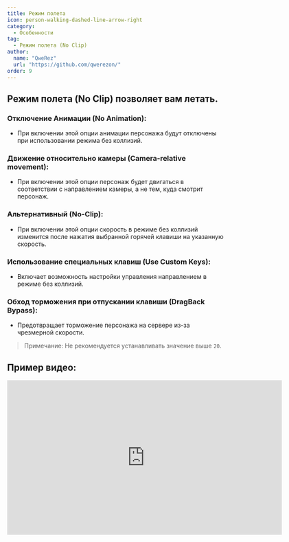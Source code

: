 ```yaml
---
title: Режим полета
icon: person-walking-dashed-line-arrow-right
category:
  - Особенности
tag:
  - Режим полета (No Clip)
author: 
  name: "QweRez"
  url: "https://github.com/qwerezon/"
order: 9
---
```


## Режим полета (No Clip) позволяет вам летать.
### Отключение Анимации (No Animation):
- При включении этой опции анимации персонажа будут отключены при использовании режима без коллизий.
### Движение относительно камеры (Camera-relative movement):
- При включении этой опции персонаж будет двигаться в соответствии с направлением камеры, а не тем, куда смотрит персонаж.
### Альтернативный (No-Clip):
- При включении этой опции скорость в режиме без коллизий изменится после нажатия выбранной горячей клавиши на указанную скорость.
### Использование специальных клавиш (Use Custom Keys):
- Включает возможность настройки управления направлением в режиме без коллизий.
### Обход торможения при отпускании клавиши (DragBack Bypass):
- Предотвращает торможение персонажа на сервере из-за чрезмерной скорости.

> Примечание: Не рекомендуется устанавливать значение выше `20`.

## Пример видео:

<div class="iframe-container"><iframe width="640" height="360" src="https://www.youtube.com/embed/nPdq-yzBt3k?list=PL5eI1Tb64p56g27qfYk7VuFTz4FK6YrKa" title="Korepi - Без Коллизий" frameborder="0" allow="accelerometer; autoplay; clipboard-write; encrypted-media; gyroscope; picture-in-picture; web-share" allowfullscreen></iframe></div>
